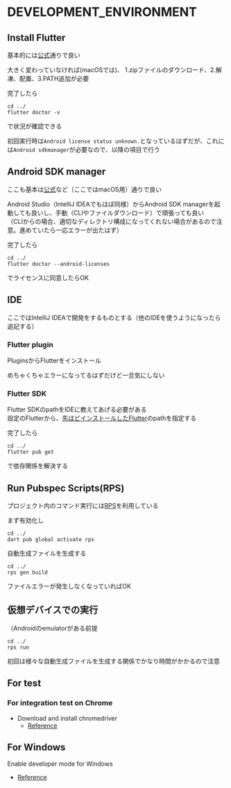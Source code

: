 <!-- TODO local_environment.mdに移行する -->
<!-- 完全に移行できたら削除する -->

# DEVELOPMENT_ENVIRONMENT

## Install Flutter

基本的には[公式](https://docs.flutter.dev/get-started/install)通りで良い

大きく変わっていなければ(macOSでは)、 1.zipファイルのダウンロード、2.解凍、配置、3.PATH追加が必要

完了したら
```shell
cd ../
flutter doctor -v
```
で状況が確認できる

初回実行時は`Android license status unknown.`となっているはずだが、これには`Android sdkmanager`が必要なので、以降の項目で行う

## Android SDK manager

ここも基本は[公式](https://docs.flutter.dev/get-started/install/macos/mobile-android)など（ここではmacOS用）通りで良い

Android Studio（IntelliJ IDEAでもほぼ同様）からAndroid SDK managerを起動しても良いし、手動（CLIやファイルダウンロード）で頑張っても良い  
（CLIからの場合、適切なディレクトリ構成になってくれない場合があるので注意。進めていたら一応エラーが出たはず）

完了したら
```shell
cd ../
flutter doctor --android-licenses
```
でライセンスに同意したらOK

## IDE

ここではIntelliJ IDEAで開発をするものとする（他のIDEを使うようになったら追記する）

### Flutter plugin

PluginsからFlutterをインストール

めちゃくちゃエラーになってるはずだけど一旦気にしない

### Flutter SDK

Flutter SDKのpathをIDEに教えてあげる必要がある  
設定のFlutterから、[先ほどインストールしたFlutter](#Install-Flutter)のpathを指定する

完了したら
```shell
cd ../
flutter pub get
```
で依存関係を解決する

## Run Pubspec Scripts(RPS)

プロジェクト内のコマンド実行には[RPS](https://pub.dev/packages/rps)を利用している  

まず有効化し
```shell
cd ../
dart pub global activate rps
```

自動生成ファイルを生成する
```shell
cd ../
rps gen build
```
ファイルエラーが発生しなくなっていればOK

## 仮想デバイスでの実行

（Androidのemulatorがある前提
```shell
cd ../
rps run
```
初回は様々な自動生成ファイルを生成する関係でかなり時間がかかるので注意

## For test

### For integration test on Chrome

- Download and install chromedriver
  - [Reference](https://docs.flutter.dev/testing/integration-tests#running-in-a-browser)

## For Windows

Enable developer mode for Windows

- [Reference](https://docs.microsoft.com/ja-jp/windows/apps/get-started/enable-your-device-for-development)
